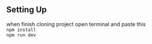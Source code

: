## Setting Up
when finish cloning project open terminal and paste this  <br> `npm install ` <br> `npm run dev`
